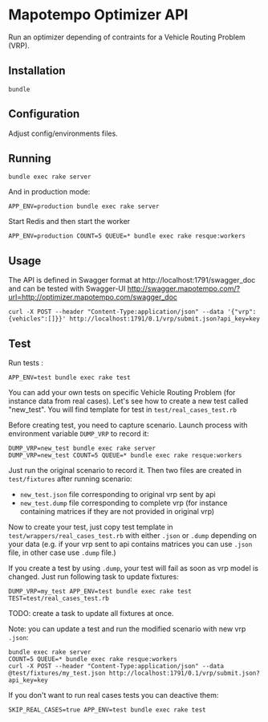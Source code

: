# Mapotempo Optimizer API

Run an optimizer depending of contraints for a Vehicle Routing Problem (VRP).

## Installation

```
bundle
```


## Configuration

Adjust config/environments files.


## Running

```
bundle exec rake server
```

And in production mode:
```
APP_ENV=production bundle exec rake server
```

Start Redis and then start the worker
```
APP_ENV=production COUNT=5 QUEUE=* bundle exec rake resque:workers
```

## Usage

The API is defined in Swagger format at
http://localhost:1791/swagger_doc
and can be tested with Swagger-UI
http://swagger.mapotempo.com/?url=http://optimizer.mapotempo.com/swagger_doc

```
curl -X POST --header "Content-Type:application/json" --data '{"vrp":{vehicles":[]}}' http://localhost:1791/0.1/vrp/submit.json?api_key=key
```

## Test

Run tests :
```
APP_ENV=test bundle exec rake test
```

You can add your own tests on specific Vehicle Routing Problem (for instance data from real cases). Let's see how to create a new test called "new_test".
You will find template for test in `test/real_cases_test.rb`

Before creating test, you need to capture scenario. Launch process with environment variable `DUMP_VRP` to record it:
```
DUMP_VRP=new_test bundle exec rake server
DUMP_VRP=new_test COUNT=5 QUEUE=* bundle exec rake resque:workers
```

Just run the original scenario to record it. Then two files are created in `test/fixtures` after running scenario:
- `new_test.json` file corresponding to original vrp sent by api
- `new_test.dump` file corresponding to complete vrp (for instance containing matrices if they are not provided in original vrp)

Now to create your test, just copy test template in `test/wrappers/real_cases_test.rb` with either `.json` or `.dump` depending on your data (e.g. if your vrp sent to api contains matrices you can use `.json` file, in other case use `.dump` file.)

If you create a test by using `.dump`, your test will fail as soon as vrp model is changed. Just run following task to update fixtures:
```
DUMP_VRP=my_test APP_ENV=test bundle exec rake test TEST=test/real_cases_test.rb
```
TODO: create a task to update all fixtures at once.

Note: you can update a test and run the modified scenario with new vrp `.json`:
```
bundle exec rake server
COUNT=5 QUEUE=* bundle exec rake resque:workers
curl -X POST --header "Content-Type:application/json" --data @test/fixtures/my_test.json http://localhost:1791/0.1/vrp/submit.json?api_key=key
```

If you don't want to run real cases tests you can deactive them:
```
SKIP_REAL_CASES=true APP_ENV=test bundle exec rake test
```
